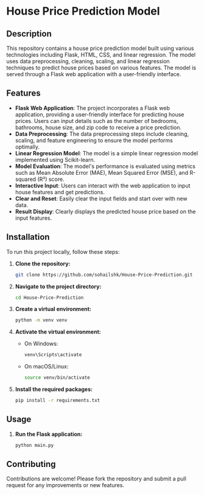 # House Price Prediction Model

## Description
This repository contains a house price prediction model built using various technologies including Flask, HTML, CSS, and linear regression. The model uses data preprocessing, cleaning, scaling, and linear regression techniques to predict house prices based on various features. The model is served through a Flask web application with a user-friendly interface.

## Features
- **Flask Web Application**: The project incorporates a Flask web application, providing a user-friendly interface for predicting house prices. Users can input details such as the number of bedrooms, bathrooms, house size, and zip code to receive a price prediction.
- **Data Preprocessing**: The data preprocessing steps include cleaning, scaling, and feature engineering to ensure the model performs optimally.
- **Linear Regression Model**: The model is a simple linear regression model implemented using Scikit-learn.
- **Model Evaluation**: The model's performance is evaluated using metrics such as Mean Absolute Error (MAE), Mean Squared Error (MSE), and R-squared (R²) score.
- **Interactive Input**: Users can interact with the web application to input house features and get predictions.
- **Clear and Reset**: Easily clear the input fields and start over with new data.
- **Result Display**: Clearly displays the predicted house price based on the input features.

## Installation
To run this project locally, follow these steps:

1. **Clone the repository:**
    ```bash
    git clone https://github.com/sohailshk/House-Price-Prediction.git
    ```

2. **Navigate to the project directory:**
    ```bash
    cd House-Price-Prediction
    ```

3. **Create a virtual environment:**
    ```bash
    python -m venv venv
    ```

4. **Activate the virtual environment:**
    - On Windows:
        ```bash
        venv\Scripts\activate
        ```
    - On macOS/Linux:
        ```bash
        source venv/bin/activate
        ```

5. **Install the required packages:**
    ```bash
    pip install -r requirements.txt
    ```
## Usage
1. **Run the Flask application:**
    ```bash
    python main.py
    ```
## Contributing
Contributions are welcome! Please fork the repository and submit a pull request for any improvements or new features.
